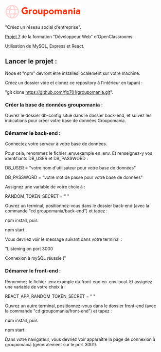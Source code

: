 ![Logo Groupomania](https://github.com/flo701/groupomania/blob/2eb63fe0bd9b867be2b97601ae3ac6271348b7ac/front-end/src/assets/logo/icon-left-font-2.png)

"Créez un réseau social d'entreprise".

[Projet 7](https://course.oc-static.com/projects/DWJ_FR_P7/DW+P7+28-09-2022+Sce%CC%81nario.pdf) de la formation "Développeur Web" d'OpenClassrooms.

Utilisation de MySQL, Express et React.

## Lancer le projet :
Node et "npm" devront être installés localement sur votre machine.

Créez un dossier vide et clonez ce repository à l'intérieur en tapant : 

"git clone https://github.com/flo701/groupomania.git".

### Créer la base de données groupomania :
Ouvrez le dossier db-config situé dans le dossier back-end, et suivez les indications pour créer votre base de données Groupomania.

### Démarrer le back-end :
Connectez votre serveur à votre base de données. 

Pour cela, renommez le fichier .env.example en .env. Et renseignez-y vos identifiants DB_USER et DB_PASSWORD :

DB_USER = "votre nom d'utilisateur pour votre base de données" 

DB_PASSWORD = "votre mot de passe pour votre base de données"

Assignez une variable de votre choix à :

RANDOM_TOKEN_SECRET = " "

Ouvrez un terminal, positionnez-vous dans le dossier back-end (avec la commande "cd groupomania/back-end") et tapez :

npm install, puis

npm start

Vous devriez voir le message suivant dans votre terminal : 

"Listening on port 3000

Connexion à mySQL réussie !"

### Démarrer le front-end :
Renommez le fichier .env.example du front-end en .env.local. Et assignez une variable de votre choix à :

REACT_APP_RANDOM_TOKEN_SECRET = " "

Ouvrez un autre terminal, positionnez-vous dans le dossier front-end (avec la commande "cd groupomania/front-end") et tapez :

npm install, puis

npm start

Dans votre navigateur, vous devriez voir apparaître la page de connexion à groupomania (généralement sur le port 3001).




